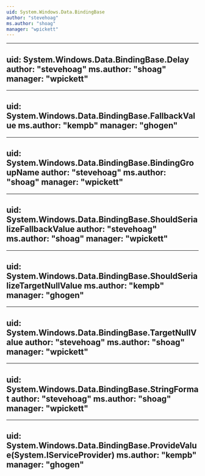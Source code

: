 ```yaml
---
uid: System.Windows.Data.BindingBase
author: "stevehoag"
ms.author: "shoag"
manager: "wpickett"
---
```


---
uid: System.Windows.Data.BindingBase.Delay
author: "stevehoag"
ms.author: "shoag"
manager: "wpickett"
---

---
uid: System.Windows.Data.BindingBase.FallbackValue
ms.author: "kempb"
manager: "ghogen"
---

---
uid: System.Windows.Data.BindingBase.BindingGroupName
author: "stevehoag"
ms.author: "shoag"
manager: "wpickett"
---

---
uid: System.Windows.Data.BindingBase.ShouldSerializeFallbackValue
author: "stevehoag"
ms.author: "shoag"
manager: "wpickett"
---

---
uid: System.Windows.Data.BindingBase.ShouldSerializeTargetNullValue
ms.author: "kempb"
manager: "ghogen"
---

---
uid: System.Windows.Data.BindingBase.TargetNullValue
author: "stevehoag"
ms.author: "shoag"
manager: "wpickett"
---

---
uid: System.Windows.Data.BindingBase.StringFormat
author: "stevehoag"
ms.author: "shoag"
manager: "wpickett"
---

---
uid: System.Windows.Data.BindingBase.ProvideValue(System.IServiceProvider)
ms.author: "kempb"
manager: "ghogen"
---

